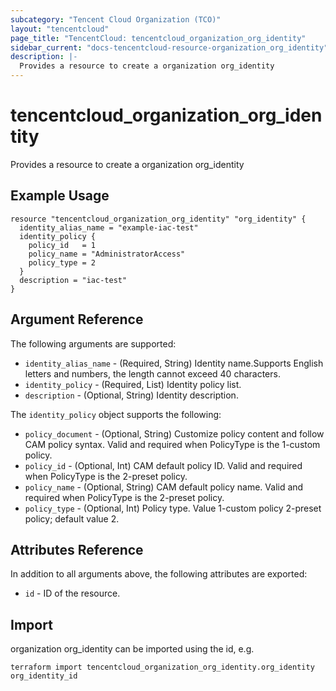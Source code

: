 ```yaml
---
subcategory: "Tencent Cloud Organization (TCO)"
layout: "tencentcloud"
page_title: "TencentCloud: tencentcloud_organization_org_identity"
sidebar_current: "docs-tencentcloud-resource-organization_org_identity"
description: |-
  Provides a resource to create a organization org_identity
---
```


# tencentcloud_organization_org_identity

Provides a resource to create a organization org_identity

## Example Usage

```hcl
resource "tencentcloud_organization_org_identity" "org_identity" {
  identity_alias_name = "example-iac-test"
  identity_policy {
    policy_id   = 1
    policy_name = "AdministratorAccess"
    policy_type = 2
  }
  description = "iac-test"
}
```

## Argument Reference

The following arguments are supported:

* `identity_alias_name` - (Required, String) Identity name.Supports English letters and numbers, the length cannot exceed 40 characters.
* `identity_policy` - (Required, List) Identity policy list.
* `description` - (Optional, String) Identity description.

The `identity_policy` object supports the following:

* `policy_document` - (Optional, String) Customize policy content and follow CAM policy syntax. Valid and required when PolicyType is the 1-custom policy.
* `policy_id` - (Optional, Int) CAM default policy ID. Valid and required when PolicyType is the 2-preset policy.
* `policy_name` - (Optional, String) CAM default policy name. Valid and required when PolicyType is the 2-preset policy.
* `policy_type` - (Optional, Int) Policy type. Value 1-custom policy 2-preset policy; default value 2.

## Attributes Reference

In addition to all arguments above, the following attributes are exported:

* `id` - ID of the resource.




## Import

organization org_identity can be imported using the id, e.g.

```
terraform import tencentcloud_organization_org_identity.org_identity org_identity_id
```

